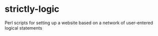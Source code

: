 # strictly-logic
Perl scripts for setting up a website based on a network of user-entered logical statements
